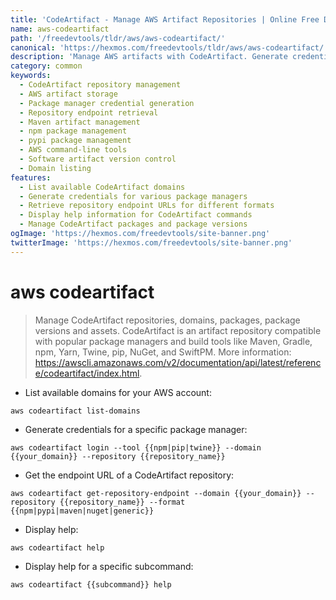 ```yaml
---
title: 'CodeArtifact - Manage AWS Artifact Repositories | Online Free DevTools by Hexmos'
name: aws-codeartifact
path: '/freedevtools/tldr/aws/aws-codeartifact/'
canonical: 'https://hexmos.com/freedevtools/tldr/aws/aws-codeartifact/'
description: 'Manage AWS artifacts with CodeArtifact. Generate credentials and repository endpoints. Securely store and share software packages. Free online tool, no registration required.'
category: common
keywords:
  - CodeArtifact repository management
  - AWS artifact storage
  - Package manager credential generation
  - Repository endpoint retrieval
  - Maven artifact management
  - npm package management
  - pypi package management
  - AWS command-line tools
  - Software artifact version control
  - Domain listing
features:
  - List available CodeArtifact domains
  - Generate credentials for various package managers
  - Retrieve repository endpoint URLs for different formats
  - Display help information for CodeArtifact commands
  - Manage CodeArtifact packages and package versions
ogImage: 'https://hexmos.com/freedevtools/site-banner.png'
twitterImage: 'https://hexmos.com/freedevtools/site-banner.png'
---
```


# aws codeartifact

> Manage CodeArtifact repositories, domains, packages, package versions and assets.
> CodeArtifact is an artifact repository compatible with popular package managers and build tools like Maven, Gradle, npm, Yarn, Twine, pip, NuGet, and SwiftPM.
> More information: <https://awscli.amazonaws.com/v2/documentation/api/latest/reference/codeartifact/index.html>.

- List available domains for your AWS account:

`aws codeartifact list-domains`

- Generate credentials for a specific package manager:

`aws codeartifact login --tool {{npm|pip|twine}} --domain {{your_domain}} --repository {{repository_name}}`

- Get the endpoint URL of a CodeArtifact repository:

`aws codeartifact get-repository-endpoint --domain {{your_domain}} --repository {{repository_name}} --format {{npm|pypi|maven|nuget|generic}}`

- Display help:

`aws codeartifact help`

- Display help for a specific subcommand:

`aws codeartifact {{subcommand}} help`
